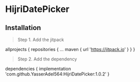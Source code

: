 # HijriDatePicker


## Installation

> Step 1. Add the jitpack

allprojects {
    repositories {
      ...
      maven { url 'https://jitpack.io' }
    }
  }
  
> Step 2. Add the dependency

  dependencies {
          implementation 'com.github.YasserAdel564:HijriDatePicker:1.0.2'
  }
